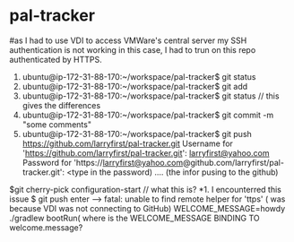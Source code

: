 # pal-tracker

#as I had to use VDI to access VMWare's central server my SSH authentication is not working in this case, I had to trun on this repo authenticated by HTTPS.
1. ubuntu@ip-172-31-88-170:~/workspace/pal-tracker$ git status
2. ubuntu@ip-172-31-88-170:~/workspace/pal-tracker$ git add
3. ubuntu@ip-172-31-88-170:~/workspace/pal-tracker$ git status // this gives the differences
4. ubuntu@ip-172-31-88-170:~/workspace/pal-tracker$ git commit -m "some comments"
5. ubuntu@ip-172-31-88-170:~/workspace/pal-tracker$ git push https://github.com/larryfirst/pal-tracker.git
Username for 'https://github.com/larryfirst/pal-tracker.git': larryfirst@yahoo.com
Password for 'https://larryfirst@yahoo.com@github.com/larryfirst/pal-tracker.git': <type in the password)
.... (the infor pusing to the github)

$git cherry-pick configuration-start // what this is?
*1. I encounterred this issue $ git push enter --> fatal: unable to find remote helper for 'ttps' ( was because VDI was not connecting to GitHub)
WELCOME_MESSAGE=howdy ./gradlew bootRun( where is the WELCOME_MESSAGE BINDING TO welcome.message?
